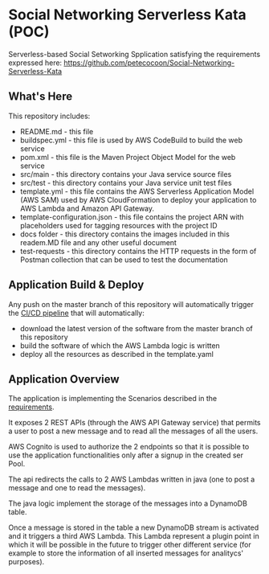 Social Networking Serverless Kata (POC)
==============================================

Serverless-based Social Setworking Spplication satisfying the requirements expressed here:
https://github.com/petecocoon/Social-Networking-Serverless-Kata

What's Here
-----------

This repository includes:

* README.md - this file
* buildspec.yml - this file is used by AWS CodeBuild to build the web
  service
* pom.xml - this file is the Maven Project Object Model for the web service
* src/main - this directory contains your Java service source files
* src/test - this directory contains your Java service unit test files
* template.yml - this file contains the AWS Serverless Application Model (AWS SAM) used
  by AWS CloudFormation to deploy your application to AWS Lambda and Amazon API
  Gateway.
* template-configuration.json - this file contains the project ARN with placeholders used for tagging resources with the project ID
* docs folder - this directory contains the images included in this readem.MD file and any other useful document
* test-requests - this directory contains the HTTP requests in the form of Postman collection that can be used to test the documentation

Application Build & Deploy
------------------

Any push on the master branch of this repository will automatically trigger the [CI/CD pipeline](https://github.com/Hiskrtapps/Social-Networking-Serverless-Kata/docs/pipeline.PNG) that will automatically:
 * download the latest version of the software from the master branch of this repository
 * build the software of which the AWS Lambda logic is written
 * deploy all the resources as described in the template.yaml


Application Overview
------------------

The application is implementing the Scenarios described in the [requirements](https://github.com/petecocoon/Social-Networking-Serverless-Kata).

It exposes 2 REST APIs (through the AWS API Gateway service) that permits a user to post a new message and to read all the messages of all the users.

AWS Cognito is used to authorize the 2 endpoints so that it is possible to use the application functionalities only after a signup in the created ser Pool.

The api redirects the calls to 2 AWS Lambdas written in java (one to post a message and one to read the messages).

The java logic implement the storage of the messages into a DynamoDB table.

Once a message is stored in the table a new DynamoDB stream is activated and it triggers a third AWS Lambda. This Lambda represent a plugin point in which it will be possible in the future to trigger other different service (for example to store the information of all inserted messages for analitycs' purposes).

